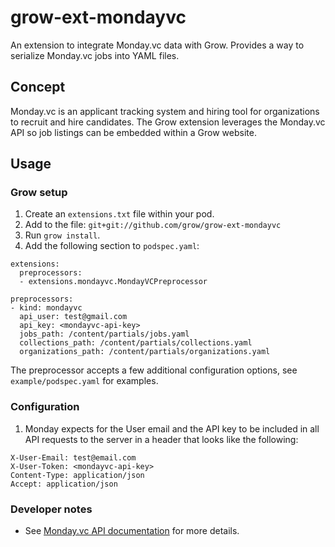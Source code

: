 # grow-ext-mondayvc

An extension to integrate Monday.vc data with Grow. Provides a way to serialize Monday.vc jobs into YAML files.

## Concept

Monday.vc is an applicant tracking system and hiring tool for organizations to recruit and hire candidates. The Grow extension leverages the Monday.vc API so job listings can be embedded within a Grow website.

## Usage

### Grow setup

1. Create an `extensions.txt` file within your pod.
1. Add to the file: `git+git://github.com/grow/grow-ext-mondayvc`
1. Run `grow install`.
1. Add the following section to `podspec.yaml`:

```
extensions:
  preprocessors:
  - extensions.mondayvc.MondayVCPreprocessor

preprocessors:
- kind: mondayvc
  api_user: test@gmail.com
  api_key: <mondayvc-api-key>
  jobs_path: /content/partials/jobs.yaml
  collections_path: /content/partials/collections.yaml
  organizations_path: /content/partials/organizations.yaml
```

The preprocessor accepts a few additional configuration options, see
`example/podspec.yaml` for examples.

### Configuration

1. Monday expects for the User email and the API key to be included in all API requests to the server in a header that looks like the following:
```
X-User-Email: test@email.com
X-User-Token: <mondayvc-api-key>
Content-Type: application/json
Accept: application/json
```

### Developer notes

- See [Monday.vc API
  documentation](https://docs.monday.vc/) for more
  details.
